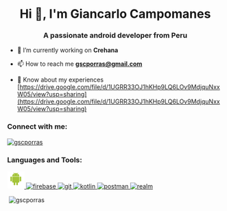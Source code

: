 <h1 align="center">Hi 👋, I'm Giancarlo Campomanes</h1>
<h3 align="center">A passionate android developer from Peru</h3>

- 🔭 I’m currently working on **Crehana**

- 📫 How to reach me **gscporras@gmail.com**

- 📄 Know about my experiences [https://drive.google.com/file/d/1UGRR33OJ1hKHp9LQ6LOv9MdjquNxxW05/view?usp=sharing](https://drive.google.com/file/d/1UGRR33OJ1hKHp9LQ6LOv9MdjquNxxW05/view?usp=sharing)

<h3 align="left">Connect with me:</h3>
<p align="left">
<a href="https://linkedin.com/in/gscporras" target="blank"><img align="center" src="https://raw.githubusercontent.com/rahuldkjain/github-profile-readme-generator/master/src/images/icons/Social/linked-in-alt.svg" alt="gscporras" height="30" width="40" /></a>
</p>

<h3 align="left">Languages and Tools:</h3>
<p align="left"> <a href="https://developer.android.com" target="_blank" rel="noreferrer"> <img src="https://raw.githubusercontent.com/devicons/devicon/master/icons/android/android-original-wordmark.svg" alt="android" width="40" height="40"/> </a> <a href="https://firebase.google.com/" target="_blank" rel="noreferrer"> <img src="https://www.vectorlogo.zone/logos/firebase/firebase-icon.svg" alt="firebase" width="40" height="40"/> </a> <a href="https://git-scm.com/" target="_blank" rel="noreferrer"> <img src="https://www.vectorlogo.zone/logos/git-scm/git-scm-icon.svg" alt="git" width="40" height="40"/> </a> <a href="https://kotlinlang.org" target="_blank" rel="noreferrer"> <img src="https://www.vectorlogo.zone/logos/kotlinlang/kotlinlang-icon.svg" alt="kotlin" width="40" height="40"/> </a> <a href="https://postman.com" target="_blank" rel="noreferrer"> <img src="https://www.vectorlogo.zone/logos/getpostman/getpostman-icon.svg" alt="postman" width="40" height="40"/> </a> <a href="https://realm.io/" target="_blank" rel="noreferrer"> <img src="https://raw.githubusercontent.com/bestofjs/bestofjs-webui/8665e8c267a0215f3159df28b33c365198101df5/public/logos/realm.svg" alt="realm" width="40" height="40"/> </a> </p>

<p>&nbsp;<img align="center" src="https://github-readme-stats.vercel.app/api?username=gscporras&show_icons=true&locale=en" alt="gscporras" /></p>
